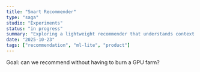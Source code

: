 ```yaml
---
title: "Smart Recommender"
type: "saga"
studio: "Experiments"
status: "in progress"
summary: "Exploring a lightweight recommender that understands context and cost, not just 'people also bought'."
date: "2025-10-23"
tags: ["recommendation", "ml-lite", "product"]
---
```


Goal: can we recommend without having to burn a GPU farm?
